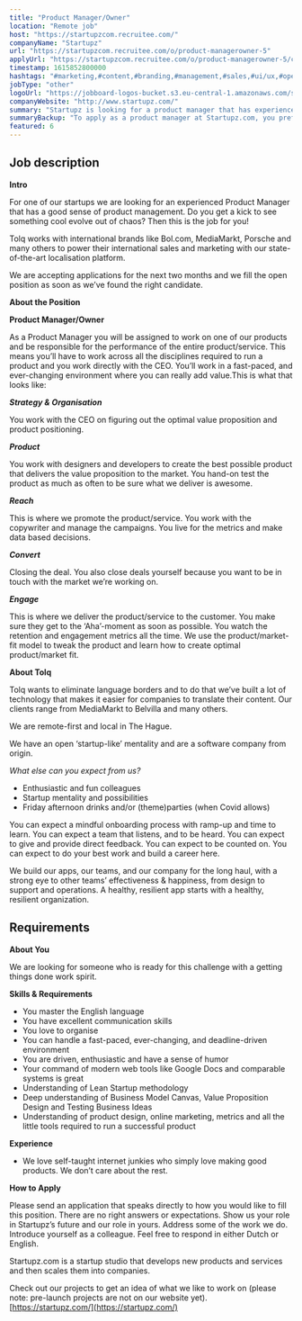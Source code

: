 ```yaml
---
title: "Product Manager/Owner"
location: "Remote job"
host: "https://startupzcom.recruitee.com/"
companyName: "Startupz"
url: "https://startupzcom.recruitee.com/o/product-managerowner-5"
applyUrl: "https://startupzcom.recruitee.com/o/product-managerowner-5/c/new"
timestamp: 1615852800000
hashtags: "#marketing,#content,#branding,#management,#sales,#ui/ux,#operations,#rest,#optimization,#translation"
jobType: "other"
logoUrl: "https://jobboard-logos-bucket.s3.eu-central-1.amazonaws.com/startupz-com"
companyWebsite: "http://www.startupz.com/"
summary: "Startupz is looking for a product manager that has experience in: #marketing, #ui/ux, #content."
summaryBackup: "To apply as a product manager at Startupz.com, you preferably need to have some knowledge of: #marketing, #ui/ux, #content."
featured: 6
---
```


## Job description

**Intro**

For one of our startups we are looking for an experienced Product Manager that has a good sense of product management. Do you get a kick to see something cool evolve out of chaos? Then this is the job for you!

Tolq works with international brands like Bol.com, MediaMarkt, Porsche and many others to power their international sales and marketing with our state-of-the-art localisation platform.

We are accepting applications for the next two months and we fill the open position as soon as we’ve found the right candidate.

**About the Position**

**Product Manager/Owner**

As a Product Manager you will be assigned to work on one of our products and be responsible for the performance of the entire product/service. This means you’ll have to work across all the disciplines required to run a product and you work directly with the CEO. You’ll work in a fast-paced, and ever-changing environment where you can really add value.This is what that looks like: 

**_Strategy & Organisation_**

You work with the CEO on figuring out the optimal value proposition and product positioning.

**_Product_**

You work with designers and developers to create the best possible product that delivers the value proposition to the market. You hand-on test the product as much as often to be sure what we deliver is awesome.

**_Reach_**

This is where we promote the product/service. You work with the copywriter and manage the campaigns. You live for the metrics and make data based decisions.

**_Convert_**

Closing the deal. You also close deals yourself because you want to be in touch with the market we’re working on.

**_Engage_**

This is where we deliver the product/service to the customer. You make sure they get to the ‘Aha’-moment as soon as possible. You watch the retention and engagement metrics all the time. We use the product/market-fit model to tweak the product and learn how to create optimal product/market fit.

**About Tolq**

Tolq wants to eliminate language borders and to do that we’ve built a lot of technology that makes it easier for companies to translate their content. Our clients range from MediaMarkt to Belvilla and many others.

We are remote-first and local in The Hague.

We have an open ‘startup-like’ mentality and are a software company from origin.

_What else can you expect from us?_

*   Enthusiastic and fun colleagues
*   Startup mentality and possibilities
*   Friday afternoon drinks and/or (theme)parties (when Covid allows)

You can expect a mindful onboarding process with ramp-up and time to learn. You can expect a team that listens, and to be heard. You can expect to give and provide direct feedback. You can expect to be counted on. You can expect to do your best work and build a career here.

We build our apps, our teams, and our company for the long haul, with a strong eye to other teams’ effectiveness & happiness, from design to support and operations. A healthy, resilient app starts with a healthy, resilient organization.

## Requirements

**About You**

We are looking for someone who is ready for this challenge with a getting things done work spirit.

**Skills & Requirements**

*   You master the English language
*   You have excellent communication skills
*   You love to organise
*   You can handle a fast-paced, ever-changing, and deadline-driven environment
*   You are driven, enthusiastic and have a sense of humor
*   Your command of modern web tools like Google Docs and comparable systems is great
*   Understanding of Lean Startup methodology
*   Deep understanding of Business Model Canvas, Value Proposition Design and Testing Business Ideas
*   Understanding of product design, online marketing, metrics and all the little tools required to run a successful product

**Experience**

*   We love self-taught internet junkies who simply love making good products. We don’t care about the rest.


**How to Apply**

Please send an application that speaks directly to how you would like to fill this position. There are no right answers or expectations. Show us your role in Startupz’s future and our role in yours. Address some of the work we do. Introduce yourself as a colleague. Feel free to respond in either Dutch or English.

Startupz.com is a startup studio that develops new products and services and then scales them into companies.

Check out our projects to get an idea of what we like to work on (please note: pre-launch projects are not on our website yet). [https://startupz.com/](https://startupz.com/)
